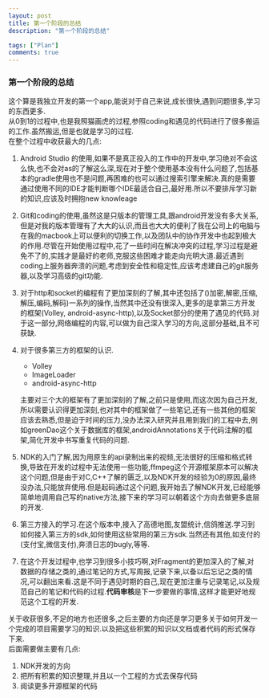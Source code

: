 ```yaml
---
layout: post
title: 第一个阶段的总结
description: "第一个阶段的总结"

tags: ["Plan"]
comments: true
---
```

### 第一个阶段的总结

这个算是我独立开发的第一个app,能说对于自己来说,成长很快,遇到问题很多,学习的东西更多.  
从0到1的过程中,也是我照猫画虎的过程,参照coding和遇见的代码进行了很多搬运的工作.虽然搬运,但是也就是学习的过程.    
在整个过程中收获最大的几点:  

1. Android Studio 的使用,如果不是真正投入的工作中的开发中,学习绝对不会这么快,也不会对as的了解这么深,现在对于整个使用基本没有什么问题了,包括基本的gradle使用也不是问题,再困难的也可以通过搜索引擎来解决.真的是需要通过使用不同的IDE才能判断哪个IDE最适合自己,最好用.所以不要排斥学习新的知识,应该及时拥抱new knowleage

2. Git和coding的使用,虽然这是只版本的管理工具,跟android开发没有多大关系,但是对我的版本管理有了大大的认识,而且也大大的便利了我在公司上的电脑与在我的macbook上可以便利的切换工作,以及团队中的协作开发中也起到极大的作用.尽管在开始使用过程中,花了一些时间在解决冲突的过程,学习过程是避免不了的,实践才是最好的老师,克服这些困难才能走向光明大道.最近遇到coding上服务器奔溃的问题,考虑到安全性和稳定性,应该考虑建自己的git服务器,以及学习高级的git功能.

3. 对于http和socket的编程有了更加深刻的了解,其中还包括了()加密,解密,压缩,解压,编码,解码)一系列的操作,当然其中还没有很深入,更多的是拿第三方开发的框架(Volley, android-async-http),以及Socket部分的使用了遇见的代码.对于这一部分,网络编程的内容,可以做为自己深入学习的方向,这部分基础,且不可获缺.

4. 对于很多第三方的框架的认识.  
	* Volley
	* ImageLoader
	* android-async-http  
	
	主要对三个大的框架有了更加深刻的了解,之前只是使用,而这次因为自己开发,所以需要认识得更加深刻,也对其中的框架做了一些笔记,还有一些其他的框架应该去熟悉,但是迫于时间的压力,没办法深入研究并且用到我们的工程中去,例如greenDao这个关于数据库的框架,androidAnnotations关于代码注解的框架,简化开发中书写重复代码的问题.
	
5. NDK的入门了解,因为用原生的api录制出来的视频,无法很好的压缩和格式转换,导致在开发的过程中无法使用一些功能,ffmpeg这个开源框架原本可以解决这个问题,但是由于对C,C++了解的匮乏,以及NDK开发的经验为0的原因,最终没办法,只能放弃使用.但是起码通过这个问题,我开始去了解NDK开发,已经能够简单地调用自己写的native方法,接下来的学习可以朝着这个方向去做更多底层的开发.

6. 第三方接入的学习.在这个版本中,接入了高德地图,友盟统计,信鸽推送.学习到如何接入第三方的sdk,如何使用这些常用的第三方sdk.当然还有其他,如支付的(支付宝,微信支付),奔溃日志的bugly,等等.

7. 在这个开发过程中,也学习到很多小技巧啊,对Fragment的更加深入的了解,对数据的存储之类的,通过笔记的方式,写周报,记录下来,以备以后忘记之类的情况,可以翻出来看.这是不同于遇见时期的自己,现在更加注重与记录笔记,以及规范自己的笔记和代码的过程.**代码审核**是下一步要做的事情,这样才能更好地规范这个工程的开发.

关于收获很多,不足的地方也还很多,之后主要的方向还是学习更多关于如何开发一个完成的项目需要学习的知识.以及把这些积累的知识以文档或者代码的形式保存下来.   
后面需要做主要有几点:

1. NDK开发的方向
2. 把所有积累的知识整理,并且以一个工程的方式去保存代码
3. 阅读更多开源框架的代码
